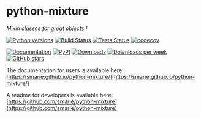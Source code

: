 # python-mixture

*Mixin classes for great objects !*

[![Python versions](https://img.shields.io/pypi/pyversions/mixture.svg)](https://pypi.python.org/pypi/mixture/) [![Build Status](https://travis-ci.org/smarie/python-mixture.svg?branch=master)](https://travis-ci.org/smarie/python-mixture) [![Tests Status](https://smarie.github.io/python-mixture/junit/junit-badge.svg?dummy=8484744)](https://smarie.github.io/python-mixture/junit/report.html) [![codecov](https://codecov.io/gh/smarie/python-mixture/branch/master/graph/badge.svg)](https://codecov.io/gh/smarie/python-mixture)

[![Documentation](https://img.shields.io/badge/doc-latest-blue.svg)](https://smarie.github.io/python-mixture/) [![PyPI](https://img.shields.io/pypi/v/mixture.svg)](https://pypi.python.org/pypi/mixture/) [![Downloads](https://pepy.tech/badge/mixture)](https://pepy.tech/project/mixture) [![Downloads per week](https://pepy.tech/badge/mixture/week)](https://pepy.tech/project/mixture) [![GitHub stars](https://img.shields.io/github/stars/smarie/python-mixture.svg)](https://github.com/smarie/python-mixture/stargazers)

The documentation for users is available here: [https://smarie.github.io/python-mixture/](https://smarie.github.io/python-mixture/)

A readme for developers is available here: [https://github.com/smarie/python-mixture](https://github.com/smarie/python-mixture)
